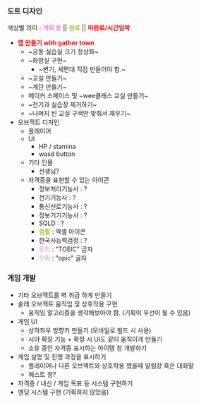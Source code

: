 ### 도트 디자인
색상별 의미 : <swan style = "color:violet">**계획 중**</swan> || <swan style = "color:yellowgreen"> **완료** </swan> || <swan style = "color:RED"> **미완료/시간임박** </swan>
- <swan style = "color:RED"> **맵 만들기 with gather town** </swan>
  - ~공동 실습실 크기 정상화~
  - ~화장실 구현~
    - ~변기, 세면대 직접 만들어야 함.~
  - ~교실 만들기~
  - ~계단 만들기~
  - 메이커 스페이스 및 ~wee클래스 교실 만들기~
  - ~전기과 실습장 제거하기~
  - ~나머지 빈 교실 구색만 맞춰서 채우기~
- 오브젝트 디자인
  - 플레이어
  - UI
    - HP / stamina
    - wasd button
  - 기타 인물
    - 선생님?
  - 자격증을 표현할 수 있는 아이콘
    - 정보처리기능사 : ?
    - 전기기능사 : ?
    - 통신선로기능사 : ?
    - 정보기기기능사 : ?
    - SQLD : ?
    - <swan style = "color:yellowgreen"> **컴활** </swan> : 엑셀 아이콘
    - 한국사능력검정 : ?
    - <swan style = "color:violet">토익</swan> : "TOEIC" 글자
    - <swan style = "color:violet">오픽</swan> : "opic" 글자


### 게임 개발
- 기타 오브젝트를 벽 취급 하게 만들기
- 술래 오브젝트 움직임 및 상호작용 구현
  - 움직임 알고리즘을 생각해보아야 함. (기획이 우선이 될 수 있음)
- 게임 UI
  - 상하좌우 방향키 만들기 (모바일로 빌드 시 사용)
  - 시야 확장 기능 + 확장 시 UI도 같이 움직이게 만들기
  - 소유 중인 자격증 표시하는 아이템 창 개발하기
- 게임 설명 및 진행 과정을 표시하기
  - 플레이어나 다른 오브젝트와 상호작용 했을때 알림창 혹은 대화말
  - 퀘스트 창?
- 자격증 / 내신 / 게임 목표 등 시스템 구현하기
- 엔딩 시스템 구현 (기획하지 않았음)